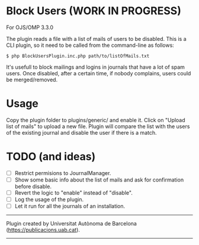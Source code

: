 Block Users (WORK IN PROGRESS)
===========

For OJS/OMP 3.3.0

The plugin reads a file with a list of mails of users to be disabled.
This is a CLI plugin, so it need to be called from the command-line as follows:

```
$ php BlockUsersPlugin.inc.php path/to/listOfMails.txt
```

It's usefull to block mailings and logins in journals that have a lot of spam users.
Once disabled, after a certain time, if nobody complains, users could be merged/removed.

Usage
=====

Copy the plugin folder to plugins/generic/ and enable it. 
Click on "Upload list of mails" to upload a new file.
Plugin will compare the list with the users of the existing journal and disable the user if there is a match.


TODO (and ideas)
================

- [ ] Restrict permisions to JournalManager.
- [ ] Show some basic info about the list of mails and ask for confirmation before disable.
- [ ] Revert the logic to "enable" instead of "disable".
- [ ] Log the usage of the plugin.
- [ ] Let it run for all the journals of an installation.

***
Plugin created by Universitat Autònoma de Barcelona (https://publicacions.uab.cat).
***
